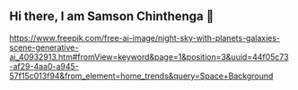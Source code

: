 ## Hi there, I am Samson Chinthenga 👋

<img>https://www.freepik.com/free-ai-image/night-sky-with-planets-galaxies-scene-generative-ai_40932913.htm#fromView=keyword&page=1&position=3&uuid=44f05c73-af29-4aa0-a945-57f15c013f94&from_element=home_trends&query=Space+Background</img>
<!--
**Samson-prog254/Samson-prog254** is a ✨ _special_ ✨ repository because its `README.md` (this file) appears on your GitHub profile.

Here are some ideas to get you started:

- 🔭 I’m currently working on ...
- 🌱 I’m currently learning ...
- 👯 I’m looking to collaborate on ...
- 🤔 I’m looking for help with ...
- 💬 Ask me about ...
- 📫 How to reach me: ...
- 😄 Pronouns: ...
- ⚡ Fun fact: ...
-->
